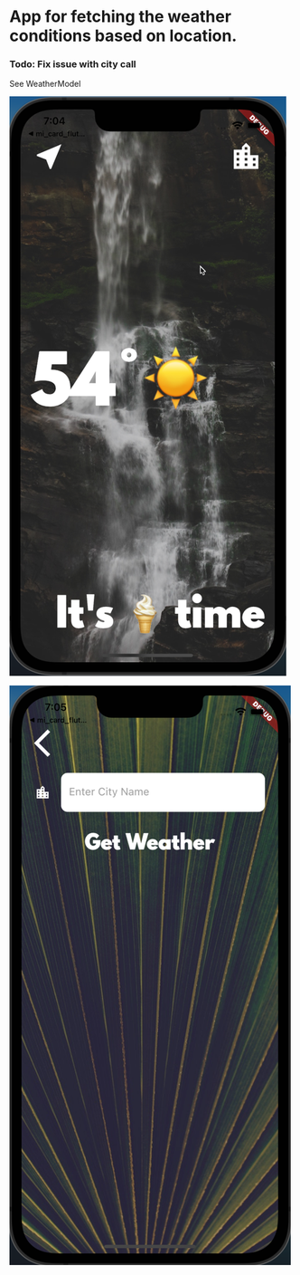 
# App for fetching the weather conditions based on location.
### Todo: Fix issue with city call 

See WeatherModel

![Main Screen](./screenshots/main-screen.png) 

![City Screen](./screenshots/ciity-screen.png) 